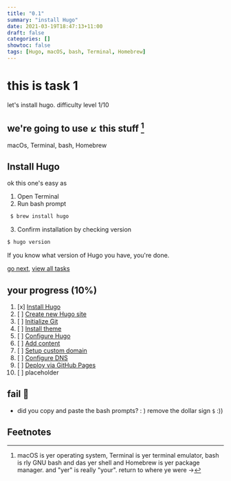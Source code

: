 ```yaml
---
title: "0.1"
summary: "install Hugo"
date: 2021-03-19T18:47:13+11:00
draft: false
categories: []
showtoc: false
tags: [Hugo, macOS, bash, Terminal, Homebrew]
---
```

# this is task 1
let's install hugo. difficulty level 1/10
## we're going to use ↙️ this stuff [^whats a hombru]
macOs, Terminal, bash, Homebrew

## Install Hugo
ok this one's easy as
1. Open Terminal
2. Run bash prompt
```bash
 $ brew install hugo
```
3. Confirm installation by checking version
```bash
$ hugo version
```

If you know what version of Hugo you have, you're done.

[go next](../0.2), [view all tasks](../0#tasks)

## your progress (10%)
1. [x] [Install Hugo](../0.1)
2. [ ] [Create new Hugo site](../0.2)
3. [ ] [Initialize Git](../0.3)
4. [ ] [Install theme](../0.4)
5. [ ] [Configure Hugo](../0.5)
6. [ ] [Add content](../0.6)
7. [ ] [Setup custom domain](../0.7)
8. [ ] [Configure DNS](../0.8)
9. [ ] [Deploy via GitHub Pages](../0.9)
10. [ ] placeholder

## fail 🐳
- did you copy and paste the bash prompts? : ) remove the dollar sign `$` :))

## Feetnotes
[^whats a hombru]: macOS is yer operating system, Terminal is yer terminal emulator, bash is rly GNU bash and das yer shell and Homebrew is yer package manager. and "yer" is really "your". return to where ye were ->